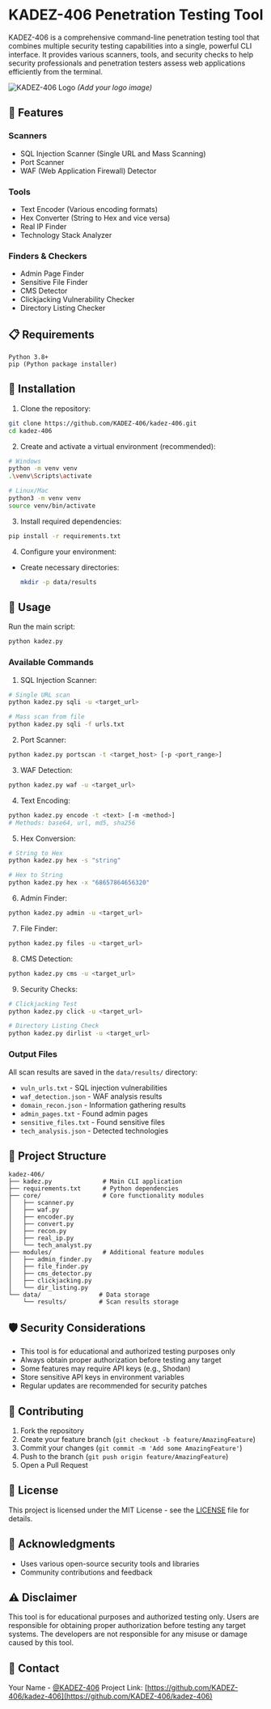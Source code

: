 # KADEZ-406 Penetration Testing Tool

KADEZ-406 is a comprehensive command-line penetration testing tool that combines multiple security testing capabilities into a single, powerful CLI interface. It provides various scanners, tools, and security checks to help security professionals and penetration testers assess web applications efficiently from the terminal.

![KADEZ-406 Logo](static/img/logo.png) *(Add your logo image)*

## 🚀 Features

### Scanners
- SQL Injection Scanner (Single URL and Mass Scanning)
- Port Scanner
- WAF (Web Application Firewall) Detector

### Tools
- Text Encoder (Various encoding formats)
- Hex Converter (String to Hex and vice versa)
- Real IP Finder
- Technology Stack Analyzer

### Finders & Checkers
- Admin Page Finder
- Sensitive File Finder
- CMS Detector
- Clickjacking Vulnerability Checker
- Directory Listing Checker

## 📋 Requirements

```
Python 3.8+
pip (Python package installer)
```

## 🔧 Installation

1. Clone the repository:
```bash
git clone https://github.com/KADEZ-406/kadez-406.git
cd kadez-406
```

2. Create and activate a virtual environment (recommended):
```bash
# Windows
python -m venv venv
.\venv\Scripts\activate

# Linux/Mac
python3 -m venv venv
source venv/bin/activate
```

3. Install required dependencies:
```bash
pip install -r requirements.txt
```

4. Configure your environment:
- Create necessary directories:
  ```bash
  mkdir -p data/results
  ```

## 🚀 Usage

Run the main script:
```bash
python kadez.py
```

### Available Commands

1. SQL Injection Scanner:
```bash
# Single URL scan
python kadez.py sqli -u <target_url>

# Mass scan from file
python kadez.py sqli -f urls.txt
```

2. Port Scanner:
```bash
python kadez.py portscan -t <target_host> [-p <port_range>]
```

3. WAF Detection:
```bash
python kadez.py waf -u <target_url>
```

4. Text Encoding:
```bash
python kadez.py encode -t <text> [-m <method>]
# Methods: base64, url, md5, sha256
```

5. Hex Conversion:
```bash
# String to Hex
python kadez.py hex -s "string"

# Hex to String
python kadez.py hex -x "68657864656320"
```

6. Admin Finder:
```bash
python kadez.py admin -u <target_url>
```

7. File Finder:
```bash
python kadez.py files -u <target_url>
```

8. CMS Detection:
```bash
python kadez.py cms -u <target_url>
```

9. Security Checks:
```bash
# Clickjacking Test
python kadez.py click -u <target_url>

# Directory Listing Check
python kadez.py dirlist -u <target_url>
```

### Output Files

All scan results are saved in the `data/results/` directory:
- `vuln_urls.txt` - SQL injection vulnerabilities
- `waf_detection.json` - WAF analysis results
- `domain_recon.json` - Information gathering results
- `admin_pages.txt` - Found admin pages
- `sensitive_files.txt` - Found sensitive files
- `tech_analysis.json` - Detected technologies

## 📁 Project Structure

```
kadez-406/
├── kadez.py              # Main CLI application
├── requirements.txt      # Python dependencies
├── core/                 # Core functionality modules
│   ├── scanner.py
│   ├── waf.py
│   ├── encoder.py
│   ├── convert.py
│   ├── recon.py
│   ├── real_ip.py
│   └── tech_analyst.py
├── modules/              # Additional feature modules
│   ├── admin_finder.py
│   ├── file_finder.py
│   ├── cms_detector.py
│   ├── clickjacking.py
│   └── dir_listing.py
└── data/                # Data storage
    └── results/         # Scan results storage
```

## 🛡️ Security Considerations

- This tool is for educational and authorized testing purposes only
- Always obtain proper authorization before testing any target
- Some features may require API keys (e.g., Shodan)
- Store sensitive API keys in environment variables
- Regular updates are recommended for security patches

## 🤝 Contributing

1. Fork the repository
2. Create your feature branch (`git checkout -b feature/AmazingFeature`)
3. Commit your changes (`git commit -m 'Add some AmazingFeature'`)
4. Push to the branch (`git push origin feature/AmazingFeature`)
5. Open a Pull Request

## 📝 License

This project is licensed under the MIT License - see the [LICENSE](LICENSE) file for details.

## 🙏 Acknowledgments

- Uses various open-source security tools and libraries
- Community contributions and feedback

## ⚠️ Disclaimer

This tool is for educational purposes and authorized testing only. Users are responsible for obtaining proper authorization before testing any target systems. The developers are not responsible for any misuse or damage caused by this tool.

## 📧 Contact

Your Name - [@KADEZ-406](https://twitter.com/KADEZ-406)
Project Link: [https://github.com/KADEZ-406/kadez-406](https://github.com/KADEZ-406/kadez-406) 